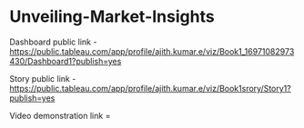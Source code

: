 # Unveiling-Market-Insights



Dashboard public link - https://public.tableau.com/app/profile/ajith.kumar.e/viz/Book1_16971082973430/Dashboard1?publish=yes

Story public link - https://public.tableau.com/app/profile/ajith.kumar.e/viz/Book1srory/Story1?publish=yes


Video demonstration link =
